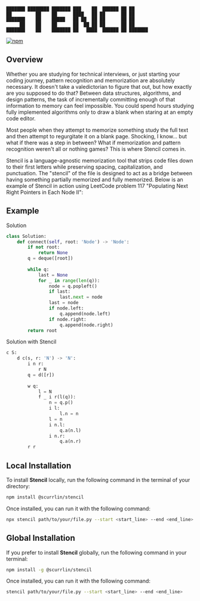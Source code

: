 ```

███████ ████████ ███████ ███    ██  ██████ ██ ██      
██         ██    ██      ████   ██ ██      ██ ██      
███████    ██    █████   ██ ██  ██ ██      ██ ██      
     ██    ██    ██      ██  ██ ██ ██      ██ ██      
███████    ██    ███████ ██   ████  ██████ ██ ███████ 

```

[![npm](https://img.shields.io/npm/dt/%40scurrlin%2Fstencil?style=flat&color=blue)](https://www.npmjs.com/package/@scurrlin/stencil)

## Overview

Whether you are studying for technical interviews, or just starting your coding journey, pattern recognition and memorization are absolutely necessary. It doesn't take a valedictorian to figure that out, but how exactly are you supposed to do that? Between data structures, algorithms, and design patterns, the task of incrementally committing enough of that information to memory can feel impossible. You could spend hours studying fully implemented algorithms only to draw a blank when staring at an empty code editor.

Most people when they attempt to memorize something study the full text and then attempt to regurgitate it on a blank page. Shocking, I know... but what if there was a step in between? What if memorization and pattern recognition weren't all or nothing games? This is where Stencil comes in.

Stencil is a language-agnostic memorization tool that strips code files down to their first letters while preserving spacing, capitalization, and punctuation. The "stencil" of the file is designed to act as a bridge between having something partially memorized and fully memorized. Below is an example of Stencil in action using LeetCode problem 117 "Populating Next Right Pointers in Each Node II":

## Example

Solution

```python
class Solution:
    def connect(self, root: 'Node') -> 'Node':
        if not root:
            return None
        q = deque([root])
        
        while q:
            last = None
            for _ in range(len(q)):
                node = q.popleft()
                if last:
                    last.next = node
                last = node
                if node.left:
                    q.append(node.left)
                if node.right:
                    q.append(node.right)
        return root
```

Solution with Stencil

```python
c S:
    d c(s, r: 'N') -> 'N':
        i n r:
            r N
        q = d([r])
        
        w q:
            l = N
            f _ i r(l(q)):
                n = q.p()
                i l:
                    l.n = n
                l = n
                i n.l:
                    q.a(n.l)
                i n.r:
                    q.a(n.r)
        r r
```

## Local Installation

To install **Stencil** locally, run the following command in the terminal of your directory:

```bash
npm install @scurrlin/stencil
```

Once installed, you can run it with the following command:

```bash
npx stencil path/to/your/file.py --start <start_line> --end <end_line>
```

## Global Installation

If you prefer to install **Stencil** globally, run the following command in your terminal:

```bash
npm install -g @scurrlin/stencil
```

Once installed, you can run it with the following command:

```bash
stencil path/to/your/file.py --start <start_line> --end <end_line>
```